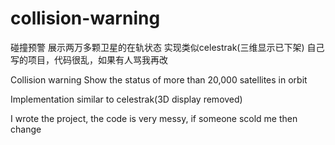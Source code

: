# collision-warning

碰撞预警
展示两万多颗卫星的在轨状态
实现类似celestrak(三维显示已下架)
自己写的项目，代码很乱，如果有人骂我再改

Collision warning
Show the status of more than 20,000 satellites in orbit

Implementation similar to celestrak(3D display removed)

I wrote the project, the code is very messy, if someone scold me then change
